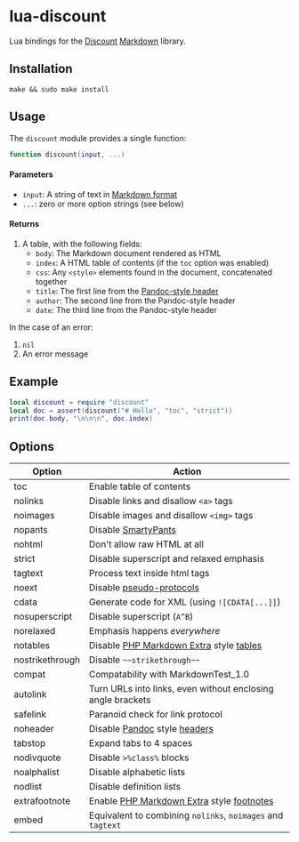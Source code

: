 lua-discount
============

Lua bindings for the [Discount] [Markdown] library.

Installation
------------

    make && sudo make install

Usage
-----

The `discount` module provides a single function:

```lua
function discount(input, ...)
```

#### Parameters

* `input`: A string of text in [Markdown format]
* `...`: zero or more option strings (see below)

#### Returns

1. A table, with the following fields:
   * `body`: The Markdown document rendered as HTML
   * `index`: A HTML table of contents (if the `toc` option was enabled)
   * `css`: Any `<style>` elements found in the document, concatenated together
   * `title`: The first line from the [Pandoc-style header]
   * `author`: The second line from the Pandoc-style header
   * `date`: The third line from the Pandoc-style header

In the case of an error:

1. `nil`
2. An error message

Example
-------

```lua
local discount = require "discount"
local doc = assert(discount("# Hello", "toc", "strict"))
print(doc.body, "\n\n\n", doc.index)
```

Options
-------

Option          | Action
----------------|------------------------------------------
toc             | Enable table of contents
nolinks         | Disable links and disallow `<a>` tags
noimages        | Disable images and disallow `<img>` tags
nopants         | Disable [SmartyPants]
nohtml          | Don't allow raw HTML at all
strict          | Disable superscript and relaxed emphasis
tagtext         | Process text inside html tags
noext           | Disable [pseudo-protocols]
cdata           | Generate code for XML (using `![CDATA[...]]`)
nosuperscript   | Disable superscript (`A^B`)
norelaxed       | Emphasis happens *everywhere*
notables        | Disable [PHP Markdown Extra] style [tables]
nostrikethrough | Disable `~~strikethrough~~`
compat          | Compatability with MarkdownTest_1.0
autolink        | Turn URLs into links, even without enclosing angle brackets
safelink        | Paranoid check for link protocol
noheader        | Disable [Pandoc] style [headers]
tabstop         | Expand tabs to 4 spaces
nodivquote      | Disable `>%class%` blocks
noalphalist     | Disable alphabetic lists
nodlist         | Disable definition lists
extrafootnote   | Enable [PHP Markdown Extra] style [footnotes]
embed           | Equivalent to combining `nolinks`, `noimages` and `tagtext`

[Discount]: http://www.pell.portland.or.us/~orc/Code/discount/
[Markdown]: http://daringfireball.net/projects/markdown
[Markdown format]: http://daringfireball.net/projects/markdown/syntax
[SmartyPants]: http://daringfireball.net/projects/smartypants/
[PHP Markdown Extra]: http://michelf.com/projects/php-markdown/extra/
[tables]: http://michelf.ca/projects/php-markdown/extra/#table
[Pandoc]: http://johnmacfarlane.net/pandoc/
[Pandoc-style header]: http://www.pell.portland.or.us/~orc/Code/discount/#headers
[headers]: http://johnmacfarlane.net/pandoc/README.html#title-block
[pseudo-protocols]: http://www.pell.portland.or.us/~orc/Code/discount/#pseudo
[footnotes]: http://michelf.com/projects/php-markdown/extra/#footnotes
